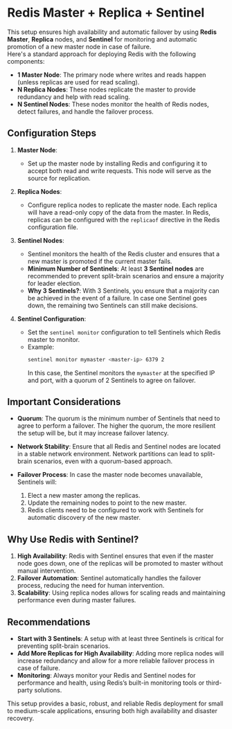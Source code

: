 # Redis Master + Replica + Sentinel

This setup ensures high availability and automatic failover by using **Redis Master**, **Replica** nodes, and
**Sentinel** for monitoring and automatic promotion of a new master node in case of failure.  
Here's a standard approach for deploying Redis with the following components:

- **1 Master Node**: The primary node where writes and reads happen (unless replicas are used for read scaling).
- **N Replica Nodes**: These nodes replicate the master to provide redundancy and help with read scaling.
- **N Sentinel Nodes**: These nodes monitor the health of Redis nodes, detect failures, and handle the failover process.

## Configuration Steps

1. **Master Node**:
    - Set up the master node by installing Redis and configuring it to accept both read and write requests. This node
      will serve as the source for replication.

2. **Replica Nodes**:
    - Configure replica nodes to replicate the master node. Each replica will have a read-only copy of the data from the
      master. In Redis, replicas can be configured with the `replicaof` directive in the Redis configuration file.

3. **Sentinel Nodes**:
    - Sentinel monitors the health of the Redis cluster and ensures that a new master is promoted if the current master
      fails.
    - **Minimum Number of Sentinels**: At least **3 Sentinel nodes** are recommended to prevent split-brain scenarios
      and ensure a majority for leader election.
    - **Why 3 Sentinels?**: With 3 Sentinels, you ensure that a majority can be achieved in the event of a failure. In
      case one Sentinel goes down, the remaining two Sentinels can still make decisions.

4. **Sentinel Configuration**:
    - Set the `sentinel monitor` configuration to tell Sentinels which Redis master to monitor.
    - Example:
      ```bash
      sentinel monitor mymaster <master-ip> 6379 2
      ```
      In this case, the Sentinel monitors the `mymaster` at the specified IP and port, with a quorum of 2 Sentinels to
      agree on failover.

## Important Considerations

- **Quorum**: The quorum is the minimum number of Sentinels that need to agree to perform a failover. The higher the
  quorum, the more resilient the setup will be, but it may increase failover latency.

- **Network Stability**: Ensure that all Redis and Sentinel nodes are located in a stable network environment. Network
  partitions can lead to split-brain scenarios, even with a quorum-based approach.

- **Failover Process**: In case the master node becomes unavailable, Sentinels will:
    1. Elect a new master among the replicas.
    2. Update the remaining nodes to point to the new master.
    3. Redis clients need to be configured to work with Sentinels for automatic discovery of the new master.

## Why Use Redis with Sentinel?

1. **High Availability**: Redis with Sentinel ensures that even if the master node goes down, one of the replicas will
   be promoted to master without manual intervention.
2. **Failover Automation**: Sentinel automatically handles the failover process, reducing the need for human
   intervention.
3. **Scalability**: Using replica nodes allows for scaling reads and maintaining performance even during master
   failures.

## Recommendations

- **Start with 3 Sentinels**: A setup with at least three Sentinels is critical for preventing split-brain scenarios.
- **Add More Replicas for High Availability**: Adding more replica nodes will increase redundancy and allow for a more
  reliable failover process in case of failure.
- **Monitoring**: Always monitor your Redis and Sentinel nodes for performance and health, using Redis’s built-in
  monitoring tools or third-party solutions.

This setup provides a basic, robust, and reliable Redis deployment for small to medium-scale applications, ensuring both
high availability and disaster recovery.
